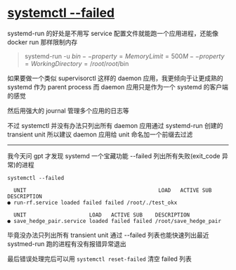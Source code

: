 # [systemctl --failed](/2023/12/systemctl_failed.md)

systemd-run 的好处是不用写 service 配置文件就能跑一个应用进程，还能像 docker run 那样限制内存

> systemd-run -u $bin --property=MemoryLimit=500M --property=WorkingDirectory=/root /root/$bin

如果要做一个类似 supervisorctl 这样的 daemon 应用，我更倾向于让更成熟的 systemd 作为 parent process 而 daemon 应用只是作为一个 systemd 的客户端的感觉

然后用强大的 journal 管理多个应用的日志等

不过 systemctl 并没有办法只列出所有 daemon 应用通过 systemd-run 创建的 transient unit 所以建议 daemon 应用给 unit 命名加一个前缀去过滤

---

我今天问 gpt 才发现 systemd 一个宝藏功能 --failed 列出所有失败(exit_code 异常)的进程

```
systemctl --failed

  UNIT                                          LOAD   ACTIVE SUB    DESCRIPTION
● run-rf.service loaded failed failed /root/./test_okx

  UNIT                    LOAD   ACTIVE SUB    DESCRIPTION
● save_hedge_pair.service loaded failed failed /root/save_hedge_pair
```

毕竟没办法只列出所有 transient unit 通过 --failed 列表也能快速列出最近 systmed-run 跑的进程有没有报错异常退出

最后错误处理完后可以用 `systemctl reset-failed` 清空 failed 列表
